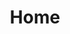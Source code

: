 ---
title: Home
layout: home
image: /img/fillcover.webp
h1: We master the art of recruiting
h2: The highest level executive support
second_block: 
    header_text: >- 
        Lorem ipsum dolor sit amet, consectetur adipiscing elit. Donec efficitur sodales sodales. 
    markdown: |
        Lorem ipsum dolor sit amet, consectetur adipiscing elit. Donec efficitur sodales sodales. Vivamus gravida erat a vestibulum fermentum. Maecenas sodales justo vel enim sagittis, et tincidunt libero sollicitudin. Suspendisse viverra volutpat vulputate. Pellentesque sollicitudin, mi egestas hendrerit mollis.

        Lorem ipsum dolor sit amet, consectetur adipiscing elit. Donec efficitur sodales sodales. Vivamus gravida erat a vestibulum fermentum. Maecenas sodales justo vel enim sagittis, et tincidunt libero sollicitudin. Suspendisse viverra volutpat vulputate. Pellentesque sollicitudin, mi egestas hendrerit mollis.
icons: 
    - title: Strategy design
      image: /img/icon.svg
      image_alt:
      text:  Lorem ipsum dolor sit amet, consectetur adipiscing elit. Donec efficitur sodales sodales. Donec efficitur sodales sodales.
    - title: Performances
      image: /img/icon.svg
      image_alt:
      text:  Lorem ipsum dolor sit amet, consectetur adipiscing elit. Donec efficitur sodales sodales. Donec efficitur sodales sodales.
    - title: Advanced Grid
      image: /img/icon.svg
      image_alt:
      text:  Lorem ipsum dolor sit amet, consectetur adipiscing elit. Donec efficitur sodales sodales. Donec efficitur sodales sodales.
    - title: Customer Care
      image: /img/icon.svg
      image_alt:
      text:  Lorem ipsum dolor sit amet, consectetur adipiscing elit. Donec efficitur sodales sodales. Donec efficitur sodales sodales.
third_block: 
    header_text: >- 
        We master the art of recruiting. The highest level executive support. Personality is a more powerful force than ever.
career:
  image: /img/woman.jpg
  title: Career
  subtitle: Personal, ambitious and entrepeneurial
  markdown: |
    We help our clients in addressing their most complex challenges. This is why we take great interest in both the professional and personal development of our consultants.
clients:
  title: Clients we are proud to work for
  clients: 
    - title: Lorem
      image: /img/icon.svg
    - title: Lorem
      image: /img/icon.svg
    - title: Lorem
      image: /img/icon.svg
    - title: Lorem
      image: /img/icon.svg
    - title: Lorem
      image: /img/icon.svg
---